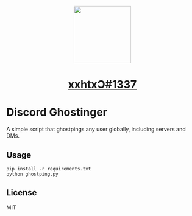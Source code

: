 <p align="center">
  <img src="https://www.freeiconspng.com/uploads/discord-black-icon-1.png" width="150">
</p>
<h1 align="center"><a href="https://discord.com/users/335996004757143559" target="_blank" align="center">xxhtxƆ#1337</a><h1>

# Discord Ghostinger
A simple script that ghostpings any user globally, including servers and DMs.

## Usage
```
pip install -r requirements.txt
python ghostping.py
```
## License
MIT

